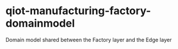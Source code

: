 # qiot-manufacturing-factory-domainmodel
Domain model shared between the Factory layer and the Edge layer
